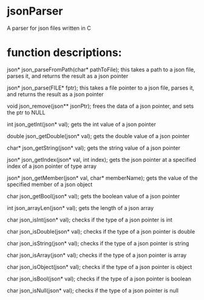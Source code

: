 # jsonParser
A parser for json files written in C

# function descriptions:

json* json_parseFromPath(char* pathToFile);
this takes a path to a json file, parses it, and returns the result as a json pointer

json* json_parse(FILE* fptr);
this takes a file pointer to a json file, parses it, and returns the result as a json pointer

void json_remove(json** jsonPtr);
frees the data of a json pointer, and sets the ptr to NULL

int json_getInt(json* val);
gets the int value of a json pointer

double json_getDouble(json* val);
gets the double value of a json pointer

char* json_getString(json* val);
gets the string value of a json pointer

json* json_getIndex(json* val, int index);
gets the json pointer at a specified index of a json pointer of type array

json* json_getMember(json* val, char* memberName);
gets the value of the specified member of a json object

char json_getBool(json* val);
gets the boolean value of a json pointer

int json_arrayLen(json* val);
gets the length of a json array

char json_isInt(json* val);
checks if the type of a json pointer is int

char json_isDouble(json* val);
checks if the type of a json pointer is double

char json_isString(json* val);
checks if the type of a json pointer is string

char json_isArray(json* val);
checks if the type of a json pointer is array

char json_isObject(json* val);
checks if the type of a json pointer is object

char json_isBool(json* val);
checks if the type of a json pointer is boolean 

char json_isNull(json* val);
checks if the type of a json pointer is null
